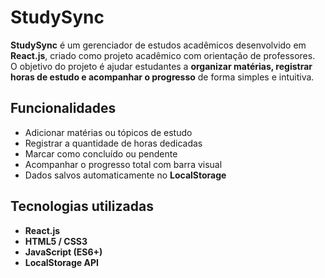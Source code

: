 # StudySync

**StudySync** é um gerenciador de estudos acadêmicos desenvolvido em **React.js**, criado como projeto acadêmico com orientação de professores.  
O objetivo do projeto é ajudar estudantes a **organizar matérias, registrar horas de estudo e acompanhar o progresso** de forma simples e intuitiva.

## Funcionalidades

- Adicionar matérias ou tópicos de estudo  
- Registrar a quantidade de horas dedicadas  
- Marcar como concluído ou pendente  
- Acompanhar o progresso total com barra visual  
- Dados salvos automaticamente no **LocalStorage**

##  Tecnologias utilizadas

- **React.js**
- **HTML5 / CSS3**
- **JavaScript (ES6+)**
- **LocalStorage API**

